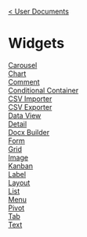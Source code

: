 [< User Documents](../../Index.md)

# Widgets

[Carousel](carousel/Carousel.md)\
[Chart](chart/Chart.md)\
[Comment](comment/Comment.md)\
[Conditional Container](conditionalContainer/ConditionalContainer.md)\
[CSV Importer](csvImporter/CsvImporter.md)\
[CSV Exporter](csvExporter/CsvExporter.md)\
[Data View](dataview/DataView.md)\
[Detail](detail/Detail.md)\
[Docx Builder](docx/Docx.md)\
[Form](form/Form.md)\
[Grid](grid/Grid.md)\
[Image](image/Image.md)\
[Kanban](kanban/Kanban.md)\
[Label](label/Label.md)\
[Layout](layout/Layout.md)\
[List](list/List.md)\
[Menu](menu/Menu.md)\
[Pivot](pivot/Pivot.md)\
[Tab](tab/Tab.md)\
[Text](text/Text.md)
